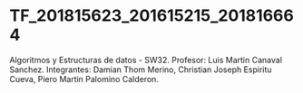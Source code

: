 # TF_201815623_201615215_201816664
Algoritmos y Estructuras de datos - SW32.  Profesor: Luis Martin Canaval Sanchez.  Integrantes: Damian Thom Merino, Christian Joseph Espiritu Cueva, Piero Martin Palomino Calderon.
